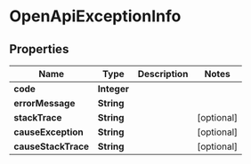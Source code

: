 # OpenApiExceptionInfo

## Properties
Name | Type | Description | Notes
------------ | ------------- | ------------- | -------------
**code** | **Integer** |  | 
**errorMessage** | **String** |  | 
**stackTrace** | **String** |  |  [optional]
**causeException** | **String** |  |  [optional]
**causeStackTrace** | **String** |  |  [optional]
